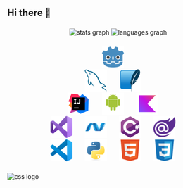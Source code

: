 ## Hi there 👋

###

<div align="center">
  <img src="https://github-readme-stats.vercel.app/api?username=Dexter1245639&hide_title=false&hide_rank=false&show_icons=true&include_all_commits=true&count_private=true&disable_animations=false&theme=dracula&locale=en&hide_border=false" height="150" alt="stats graph"  />
  <img src="https://github-readme-stats.vercel.app/api/top-langs?username=Dexter1245639&locale=en&hide_title=false&layout=compact&card_width=320&langs_count=5&theme=dracula&hide_border=false" height="150" alt="languages graph"  />
</div>

###

###

<div align="center">
  <img src="https://raw.githubusercontent.com/devicons/devicon/6910f0503efdd315c8f9b858234310c06e04d9c0/icons/godot/godot-original.svg" height="50" alt="godot logo"  />
  <img width="20" />
</div>

<div align="center">
  <img src="https://raw.githubusercontent.com/devicons/devicon/6910f0503efdd315c8f9b858234310c06e04d9c0/icons/mysql/mysql-original.svg" height="50" alt="mysql logo"  />
  <img width="20" />
  <img src="https://raw.githubusercontent.com/devicons/devicon/6910f0503efdd315c8f9b858234310c06e04d9c0/icons/sqlite/sqlite-original.svg" height="50" alt="sqlite logo"  />
  <img width="20" />
</div>

<div align="center">
  <img src="https://raw.githubusercontent.com/devicons/devicon/6910f0503efdd315c8f9b858234310c06e04d9c0/icons/intellij/intellij-original.svg" height="50" alt="intellij logo"  />
  <img width="20" />
  <img src="https://raw.githubusercontent.com/devicons/devicon/6910f0503efdd315c8f9b858234310c06e04d9c0/icons/android/android-original-wordmark.svg" height="50" alt="android logo"  />
  <img width="20" />
  <img src="https://raw.githubusercontent.com/devicons/devicon/6910f0503efdd315c8f9b858234310c06e04d9c0/icons/kotlin/kotlin-original.svg" height="50" alt="kotlin logo"  />
  <img width="20" />
</div>

<div align="center">
  <img src="https://raw.githubusercontent.com/devicons/devicon/6910f0503efdd315c8f9b858234310c06e04d9c0/icons/visualstudio/visualstudio-original.svg" height="50" alt="visual_studio logo"  />
  <img width="20" />
  <img src="https://raw.githubusercontent.com/devicons/devicon/6910f0503efdd315c8f9b858234310c06e04d9c0/icons/dot-net/dot-net-original.svg" height="50" alt=".net logo"  />
  <img width="20" />
  <img src="https://raw.githubusercontent.com/devicons/devicon/6910f0503efdd315c8f9b858234310c06e04d9c0/icons/csharp/csharp-original.svg" height="50" alt="csharp logo"  />
  <img width="20" />
  <img src="https://raw.githubusercontent.com/devicons/devicon/6910f0503efdd315c8f9b858234310c06e04d9c0/icons/blazor/blazor-original.svg" height="50" alt="blazor logo"  />
  <img width="20" />
</div>

<div align="center">
  <img src="https://raw.githubusercontent.com/devicons/devicon/6910f0503efdd315c8f9b858234310c06e04d9c0/icons/vscode/vscode-original.svg" height="50" alt="vscode logo"  />
  <img width="20" />
  <img src="https://raw.githubusercontent.com/devicons/devicon/6910f0503efdd315c8f9b858234310c06e04d9c0/icons/python/python-original.svg" height="50" alt="python logo"  />
  <img width="20" />
  <img src="https://raw.githubusercontent.com/devicons/devicon/6910f0503efdd315c8f9b858234310c06e04d9c0/icons/html5/html5-original.svg" height="50" alt="html logo"  />
  <img width="20" />
  <img src="https://raw.githubusercontent.com/devicons/devicon/6910f0503efdd315c8f9b858234310c06e04d9c0/icons/css3/css3-original.svg" height="50" alt="css logo"  />
  <img width="20" />
</div>

###

###

<div allign="right">
  <img src="https://media.tenor.com/htjYFNrNZzQAAAAM/yawn-snorlax.gif" height="50" alt="css logo"  />
  <img width="20" />
</div>

###
<!--
**Dexter1245639/Dexter1245639** is a ✨ _special_ ✨ repository because its `README.md` (this file) appears on your GitHub profile.

Here are some ideas to get you started:

- 🔭 I’m currently working on ...
- 🌱 I’m currently learning ...
- 👯 I’m looking to collaborate on ...
- 🤔 I’m looking for help with ...
- 💬 Ask me about ...
- 📫 How to reach me: ...
- 😄 Pronouns: ...
- ⚡ Fun fact: ...
-->
